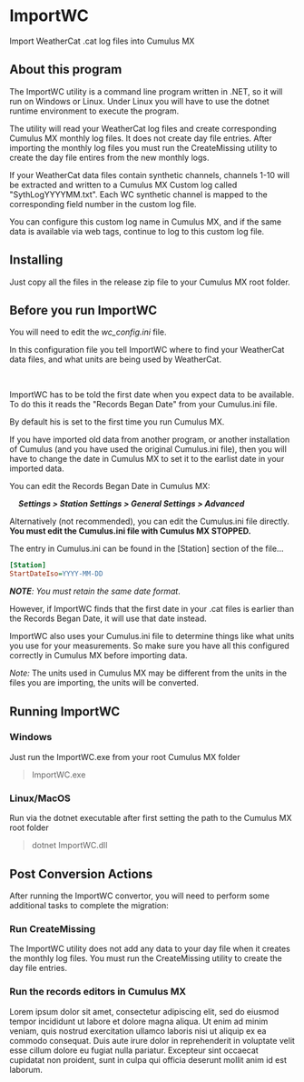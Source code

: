 # ImportWC
Import WeatherCat .cat log files into Cumulus MX

## About this program
The ImportWC utility is a command line program written in .NET, so it will run on Windows or Linux. Under Linux you will have to use the dotnet runtime environment to execute the program.

The utility will read your WeatherCat log files and create corresponding Cumulus MX monthly log files. It does not create day file entries. After importing the monthly log files you must run the CreateMissing utility to create the day file entires from the new monthly logs.

If your WeatherCat data files contain synthetic channels, channels 1-10 will be extracted and written to a Cumulus MX Custom log called "SythLogYYYYMM.txt". Each WC synthetic channel is mapped to the corresponding field number in the custom log file.

You can configure this custom log name in Cumulus MX, and if the same data is available via web tags, continue to log to this custom log file.

## Installing
Just copy all the files in the release zip file to your Cumulus MX root folder.

## Before you run ImportWC
You will need to edit the *wc_config.ini* file.

In this configuration file you tell ImportWC where to find your WeatherCat data files, and what units are being used by WeatherCat.

<br>

ImportWC has to be told the first date when you expect data to be available. To do this it reads the "Records Began Date" from your Cumulus.ini file.

By default his is set to the first time you run Cumulus MX.

If you have imported old data from another program, or another installation of Cumulus (and you have used the original Cumulus.ini file), then you will have to change the date in Cumulus MX to set it to the earlist date in your imported data.

You can edit the Records Began Date in Cumulus MX:

&nbsp;&nbsp;&nbsp;&nbsp;**_Settings > Station Settings > General Settings > Advanced_**

Alternatively (not recommended), you can edit the Cumulus.ini file directly. **You must edit the Cumulus.ini file with Cumulus MX STOPPED.**

The entry in Cumulus.ini can be found in the [Station] section of the file...

```` ini
[Station]
StartDateIso=YYYY-MM-DD
````

**_NOTE_**_: You must retain the same date format_.

However, if ImportWC finds that the first date in your .cat files is earlier than the Records Began Date, it will use that date instead.

ImportWC also uses your Cumulus.ini file to determine things like what units you use for your measurements. So make sure you have all this configured correctly in Cumulus MX before importing data.

*_Note:_* The units used in Cumulus MX may be different from the units in the files you are importing, the units will be converted.

## Running ImportWC
### Windows
Just run the ImportWC.exe from your root Cumulus MX folder
> ImportWC.exe
### Linux/MacOS
Run via the dotnet executable after first setting the path to the Cumulus MX root folder
> dotnet ImportWC.dll


## Post Conversion Actions
After running the ImportWC convertor, you will need to perform some additional tasks to complete the migration:

### Run CreateMissing
The ImportWC utility does not add any data to your day file when it creates the monthly log files. You must run the CreateMissing utility to create the day file entries.

### Run the records editors in Cumulus MX
Lorem ipsum dolor sit amet, consectetur adipiscing elit, sed do eiusmod tempor incididunt ut labore et dolore magna aliqua. Ut enim ad minim veniam, quis nostrud exercitation ullamco laboris nisi ut aliquip ex ea commodo consequat. Duis aute irure dolor in reprehenderit in voluptate velit esse cillum dolore eu fugiat nulla pariatur. Excepteur sint occaecat cupidatat non proident, sunt in culpa qui officia deserunt mollit anim id est laborum.

